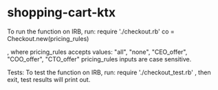 # shopping-cart-ktx

To run the function on IRB, run:
require './checkout.rb'
co = Checkout.new(pricing_rules)

, where pricing_rules accepts values: "all", "none", "CEO_offer", "COO_offer", "CTO_offer"
pricing_rules inputs are case sensitive.

Tests:
To test the function on IRB, run:
require './checkout_test.rb'
, then exit, test results will print out.
